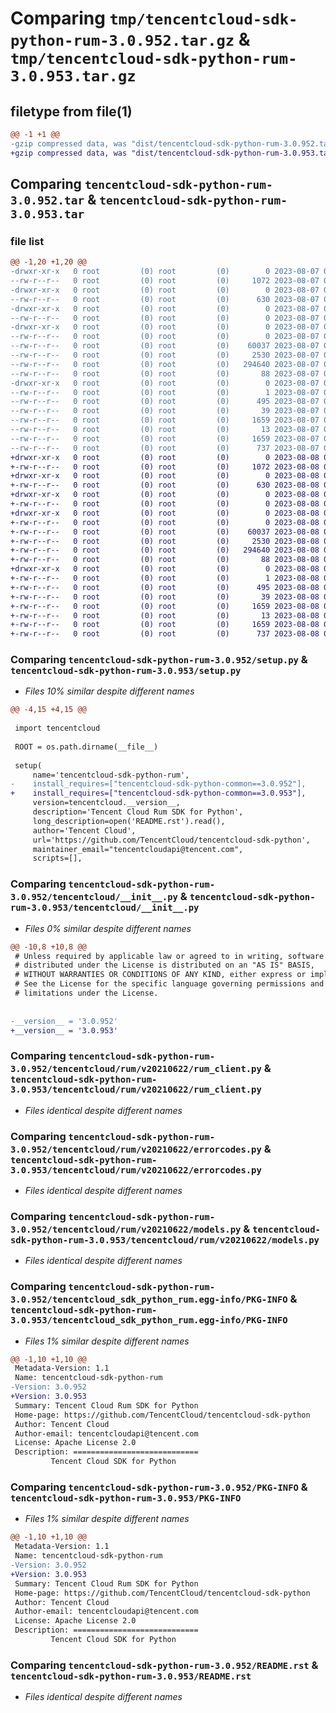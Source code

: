 # Comparing `tmp/tencentcloud-sdk-python-rum-3.0.952.tar.gz` & `tmp/tencentcloud-sdk-python-rum-3.0.953.tar.gz`

## filetype from file(1)

```diff
@@ -1 +1 @@
-gzip compressed data, was "dist/tencentcloud-sdk-python-rum-3.0.952.tar", last modified: Mon Aug  7 09:00:28 2023, max compression
+gzip compressed data, was "dist/tencentcloud-sdk-python-rum-3.0.953.tar", last modified: Tue Aug  8 00:30:47 2023, max compression
```

## Comparing `tencentcloud-sdk-python-rum-3.0.952.tar` & `tencentcloud-sdk-python-rum-3.0.953.tar`

### file list

```diff
@@ -1,20 +1,20 @@
-drwxr-xr-x   0 root         (0) root         (0)        0 2023-08-07 09:00:28.000000 tencentcloud-sdk-python-rum-3.0.952/
--rw-r--r--   0 root         (0) root         (0)     1072 2023-08-07 09:00:28.000000 tencentcloud-sdk-python-rum-3.0.952/setup.py
-drwxr-xr-x   0 root         (0) root         (0)        0 2023-08-07 09:00:28.000000 tencentcloud-sdk-python-rum-3.0.952/tencentcloud/
--rw-r--r--   0 root         (0) root         (0)      630 2023-08-07 09:00:28.000000 tencentcloud-sdk-python-rum-3.0.952/tencentcloud/__init__.py
-drwxr-xr-x   0 root         (0) root         (0)        0 2023-08-07 09:00:28.000000 tencentcloud-sdk-python-rum-3.0.952/tencentcloud/rum/
--rw-r--r--   0 root         (0) root         (0)        0 2023-08-07 09:00:28.000000 tencentcloud-sdk-python-rum-3.0.952/tencentcloud/rum/__init__.py
-drwxr-xr-x   0 root         (0) root         (0)        0 2023-08-07 09:00:28.000000 tencentcloud-sdk-python-rum-3.0.952/tencentcloud/rum/v20210622/
--rw-r--r--   0 root         (0) root         (0)        0 2023-08-07 09:00:28.000000 tencentcloud-sdk-python-rum-3.0.952/tencentcloud/rum/v20210622/__init__.py
--rw-r--r--   0 root         (0) root         (0)    60037 2023-08-07 09:00:28.000000 tencentcloud-sdk-python-rum-3.0.952/tencentcloud/rum/v20210622/rum_client.py
--rw-r--r--   0 root         (0) root         (0)     2530 2023-08-07 09:00:28.000000 tencentcloud-sdk-python-rum-3.0.952/tencentcloud/rum/v20210622/errorcodes.py
--rw-r--r--   0 root         (0) root         (0)   294640 2023-08-07 09:00:28.000000 tencentcloud-sdk-python-rum-3.0.952/tencentcloud/rum/v20210622/models.py
--rw-r--r--   0 root         (0) root         (0)       88 2023-08-07 09:00:28.000000 tencentcloud-sdk-python-rum-3.0.952/setup.cfg
-drwxr-xr-x   0 root         (0) root         (0)        0 2023-08-07 09:00:28.000000 tencentcloud-sdk-python-rum-3.0.952/tencentcloud_sdk_python_rum.egg-info/
--rw-r--r--   0 root         (0) root         (0)        1 2023-08-07 09:00:28.000000 tencentcloud-sdk-python-rum-3.0.952/tencentcloud_sdk_python_rum.egg-info/dependency_links.txt
--rw-r--r--   0 root         (0) root         (0)      495 2023-08-07 09:00:28.000000 tencentcloud-sdk-python-rum-3.0.952/tencentcloud_sdk_python_rum.egg-info/SOURCES.txt
--rw-r--r--   0 root         (0) root         (0)       39 2023-08-07 09:00:28.000000 tencentcloud-sdk-python-rum-3.0.952/tencentcloud_sdk_python_rum.egg-info/requires.txt
--rw-r--r--   0 root         (0) root         (0)     1659 2023-08-07 09:00:28.000000 tencentcloud-sdk-python-rum-3.0.952/tencentcloud_sdk_python_rum.egg-info/PKG-INFO
--rw-r--r--   0 root         (0) root         (0)       13 2023-08-07 09:00:28.000000 tencentcloud-sdk-python-rum-3.0.952/tencentcloud_sdk_python_rum.egg-info/top_level.txt
--rw-r--r--   0 root         (0) root         (0)     1659 2023-08-07 09:00:28.000000 tencentcloud-sdk-python-rum-3.0.952/PKG-INFO
--rw-r--r--   0 root         (0) root         (0)      737 2023-08-07 09:00:28.000000 tencentcloud-sdk-python-rum-3.0.952/README.rst
+drwxr-xr-x   0 root         (0) root         (0)        0 2023-08-08 00:30:47.000000 tencentcloud-sdk-python-rum-3.0.953/
+-rw-r--r--   0 root         (0) root         (0)     1072 2023-08-08 00:30:47.000000 tencentcloud-sdk-python-rum-3.0.953/setup.py
+drwxr-xr-x   0 root         (0) root         (0)        0 2023-08-08 00:30:47.000000 tencentcloud-sdk-python-rum-3.0.953/tencentcloud/
+-rw-r--r--   0 root         (0) root         (0)      630 2023-08-08 00:30:47.000000 tencentcloud-sdk-python-rum-3.0.953/tencentcloud/__init__.py
+drwxr-xr-x   0 root         (0) root         (0)        0 2023-08-08 00:30:47.000000 tencentcloud-sdk-python-rum-3.0.953/tencentcloud/rum/
+-rw-r--r--   0 root         (0) root         (0)        0 2023-08-08 00:30:47.000000 tencentcloud-sdk-python-rum-3.0.953/tencentcloud/rum/__init__.py
+drwxr-xr-x   0 root         (0) root         (0)        0 2023-08-08 00:30:47.000000 tencentcloud-sdk-python-rum-3.0.953/tencentcloud/rum/v20210622/
+-rw-r--r--   0 root         (0) root         (0)        0 2023-08-08 00:30:47.000000 tencentcloud-sdk-python-rum-3.0.953/tencentcloud/rum/v20210622/__init__.py
+-rw-r--r--   0 root         (0) root         (0)    60037 2023-08-08 00:30:47.000000 tencentcloud-sdk-python-rum-3.0.953/tencentcloud/rum/v20210622/rum_client.py
+-rw-r--r--   0 root         (0) root         (0)     2530 2023-08-08 00:30:47.000000 tencentcloud-sdk-python-rum-3.0.953/tencentcloud/rum/v20210622/errorcodes.py
+-rw-r--r--   0 root         (0) root         (0)   294640 2023-08-08 00:30:47.000000 tencentcloud-sdk-python-rum-3.0.953/tencentcloud/rum/v20210622/models.py
+-rw-r--r--   0 root         (0) root         (0)       88 2023-08-08 00:30:47.000000 tencentcloud-sdk-python-rum-3.0.953/setup.cfg
+drwxr-xr-x   0 root         (0) root         (0)        0 2023-08-08 00:30:47.000000 tencentcloud-sdk-python-rum-3.0.953/tencentcloud_sdk_python_rum.egg-info/
+-rw-r--r--   0 root         (0) root         (0)        1 2023-08-08 00:30:47.000000 tencentcloud-sdk-python-rum-3.0.953/tencentcloud_sdk_python_rum.egg-info/dependency_links.txt
+-rw-r--r--   0 root         (0) root         (0)      495 2023-08-08 00:30:47.000000 tencentcloud-sdk-python-rum-3.0.953/tencentcloud_sdk_python_rum.egg-info/SOURCES.txt
+-rw-r--r--   0 root         (0) root         (0)       39 2023-08-08 00:30:47.000000 tencentcloud-sdk-python-rum-3.0.953/tencentcloud_sdk_python_rum.egg-info/requires.txt
+-rw-r--r--   0 root         (0) root         (0)     1659 2023-08-08 00:30:47.000000 tencentcloud-sdk-python-rum-3.0.953/tencentcloud_sdk_python_rum.egg-info/PKG-INFO
+-rw-r--r--   0 root         (0) root         (0)       13 2023-08-08 00:30:47.000000 tencentcloud-sdk-python-rum-3.0.953/tencentcloud_sdk_python_rum.egg-info/top_level.txt
+-rw-r--r--   0 root         (0) root         (0)     1659 2023-08-08 00:30:47.000000 tencentcloud-sdk-python-rum-3.0.953/PKG-INFO
+-rw-r--r--   0 root         (0) root         (0)      737 2023-08-08 00:30:47.000000 tencentcloud-sdk-python-rum-3.0.953/README.rst
```

### Comparing `tencentcloud-sdk-python-rum-3.0.952/setup.py` & `tencentcloud-sdk-python-rum-3.0.953/setup.py`

 * *Files 10% similar despite different names*

```diff
@@ -4,15 +4,15 @@
 
 import tencentcloud
 
 ROOT = os.path.dirname(__file__)
 
 setup(
     name='tencentcloud-sdk-python-rum',
-    install_requires=["tencentcloud-sdk-python-common==3.0.952"],
+    install_requires=["tencentcloud-sdk-python-common==3.0.953"],
     version=tencentcloud.__version__,
     description='Tencent Cloud Rum SDK for Python',
     long_description=open('README.rst').read(),
     author='Tencent Cloud',
     url='https://github.com/TencentCloud/tencentcloud-sdk-python',
     maintainer_email="tencentcloudapi@tencent.com",
     scripts=[],
```

### Comparing `tencentcloud-sdk-python-rum-3.0.952/tencentcloud/__init__.py` & `tencentcloud-sdk-python-rum-3.0.953/tencentcloud/__init__.py`

 * *Files 0% similar despite different names*

```diff
@@ -10,8 +10,8 @@
 # Unless required by applicable law or agreed to in writing, software
 # distributed under the License is distributed on an "AS IS" BASIS,
 # WITHOUT WARRANTIES OR CONDITIONS OF ANY KIND, either express or implied.
 # See the License for the specific language governing permissions and
 # limitations under the License.
 
 
-__version__ = '3.0.952'
+__version__ = '3.0.953'
```

### Comparing `tencentcloud-sdk-python-rum-3.0.952/tencentcloud/rum/v20210622/rum_client.py` & `tencentcloud-sdk-python-rum-3.0.953/tencentcloud/rum/v20210622/rum_client.py`

 * *Files identical despite different names*

### Comparing `tencentcloud-sdk-python-rum-3.0.952/tencentcloud/rum/v20210622/errorcodes.py` & `tencentcloud-sdk-python-rum-3.0.953/tencentcloud/rum/v20210622/errorcodes.py`

 * *Files identical despite different names*

### Comparing `tencentcloud-sdk-python-rum-3.0.952/tencentcloud/rum/v20210622/models.py` & `tencentcloud-sdk-python-rum-3.0.953/tencentcloud/rum/v20210622/models.py`

 * *Files identical despite different names*

### Comparing `tencentcloud-sdk-python-rum-3.0.952/tencentcloud_sdk_python_rum.egg-info/PKG-INFO` & `tencentcloud-sdk-python-rum-3.0.953/tencentcloud_sdk_python_rum.egg-info/PKG-INFO`

 * *Files 1% similar despite different names*

```diff
@@ -1,10 +1,10 @@
 Metadata-Version: 1.1
 Name: tencentcloud-sdk-python-rum
-Version: 3.0.952
+Version: 3.0.953
 Summary: Tencent Cloud Rum SDK for Python
 Home-page: https://github.com/TencentCloud/tencentcloud-sdk-python
 Author: Tencent Cloud
 Author-email: tencentcloudapi@tencent.com
 License: Apache License 2.0
 Description: ============================
         Tencent Cloud SDK for Python
```

### Comparing `tencentcloud-sdk-python-rum-3.0.952/PKG-INFO` & `tencentcloud-sdk-python-rum-3.0.953/PKG-INFO`

 * *Files 1% similar despite different names*

```diff
@@ -1,10 +1,10 @@
 Metadata-Version: 1.1
 Name: tencentcloud-sdk-python-rum
-Version: 3.0.952
+Version: 3.0.953
 Summary: Tencent Cloud Rum SDK for Python
 Home-page: https://github.com/TencentCloud/tencentcloud-sdk-python
 Author: Tencent Cloud
 Author-email: tencentcloudapi@tencent.com
 License: Apache License 2.0
 Description: ============================
         Tencent Cloud SDK for Python
```

### Comparing `tencentcloud-sdk-python-rum-3.0.952/README.rst` & `tencentcloud-sdk-python-rum-3.0.953/README.rst`

 * *Files identical despite different names*

